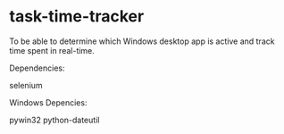 # task-time-tracker
To be able to determine which Windows desktop app is active and track time spent in real-time.

Dependencies:

selenium

Windows Depencies:

pywin32
python-dateutil
